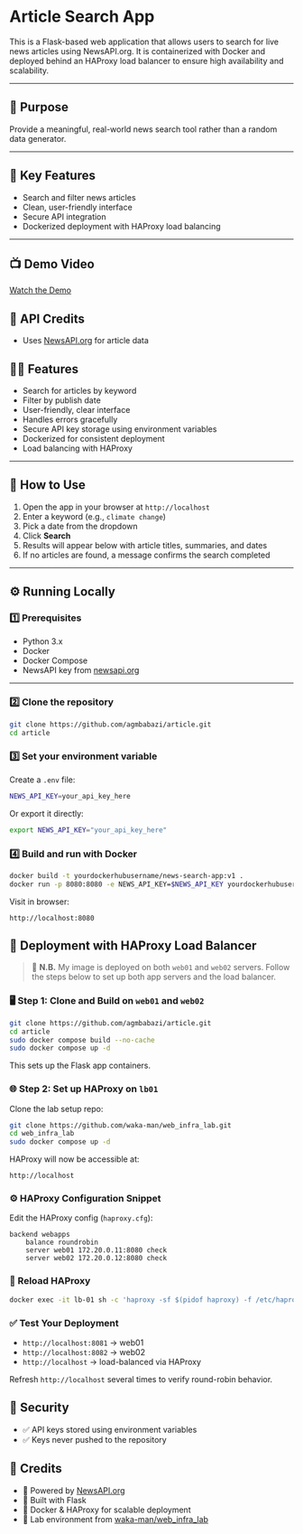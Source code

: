 # Article Search App

This is a Flask-based web application that allows users to search for live news articles using NewsAPI.org. It is containerized with Docker and deployed behind an HAProxy load balancer to ensure high availability and scalability.

---

## 🎯 Purpose

Provide a meaningful, real-world news search tool rather than a random data generator.

---

## 🚀 Key Features

- Search and filter news articles  
- Clean, user-friendly interface  
- Secure API integration  
- Dockerized deployment with HAProxy load balancing

---

## 📺 Demo Video

[Watch the Demo](https://youtu.be/7XKJjjH8fxQ)

## 📡 API Credits

- Uses [NewsAPI.org](https://newsapi.org) for article data

## 🧑‍💻 Features

- Search for articles by keyword  
- Filter by publish date  
- User-friendly, clear interface  
- Handles errors gracefully  
- Secure API key storage using environment variables  
- Dockerized for consistent deployment  
- Load balancing with HAProxy

---

## 🧪 How to Use

1. Open the app in your browser at `http://localhost`
2. Enter a keyword (e.g., `climate change`)
3. Pick a date from the dropdown
4. Click **Search**
5. Results will appear below with article titles, summaries, and dates
6. If no articles are found, a message confirms the search completed

---

## ⚙️ Running Locally

### 1️⃣ Prerequisites

- Python 3.x  
- Docker  
- Docker Compose  
- NewsAPI key from [newsapi.org](https://newsapi.org)

---

### 2️⃣ Clone the repository

```bash
git clone https://github.com/agmbabazi/article.git
cd article
````

### 3️⃣ Set your environment variable

Create a `.env` file:

```bash
NEWS_API_KEY=your_api_key_here
```

Or export it directly:

```bash
export NEWS_API_KEY="your_api_key_here"
```

### 4️⃣ Build and run with Docker

```bash
docker build -t yourdockerhubusername/news-search-app:v1 .
docker run -p 8080:8080 -e NEWS_API_KEY=$NEWS_API_KEY yourdockerhubusername/news-search-app:v1
```

Visit in browser:

```
http://localhost:8080
```

## 🧵 Deployment with HAProxy Load Balancer

> 🔔 **N.B.** My image is deployed on both `web01` and `web02` servers.
> Follow the steps below to set up both app servers and the load balancer.


### 🖥 Step 1: Clone and Build on `web01` and `web02`

```bash
git clone https://github.com/agmbabazi/article.git
cd article
sudo docker compose build --no-cache
sudo docker compose up -d
```

This sets up the Flask app containers.


### 🌐 Step 2: Set up HAProxy on `lb01`

Clone the lab setup repo:

```bash
git clone https://github.com/waka-man/web_infra_lab.git
cd web_infra_lab
sudo docker compose up -d
```

HAProxy will now be accessible at:

```
http://localhost
```

### ⚙️ HAProxy Configuration Snippet

Edit the HAProxy config (`haproxy.cfg`):

```haproxy
backend webapps
    balance roundrobin
    server web01 172.20.0.11:8080 check
    server web02 172.20.0.12:8080 check
```

### 🔁 Reload HAProxy

```bash
docker exec -it lb-01 sh -c 'haproxy -sf $(pidof haproxy) -f /etc/haproxy/haproxy.cfg'
```

### ✅ Test Your Deployment

* `http://localhost:8081` → web01
* `http://localhost:8082` → web02
* `http://localhost` → load-balanced via HAProxy

Refresh `http://localhost` several times to verify round-robin behavior.


## 🔐 Security

* ✅ API keys stored using environment variables
* ✅ Keys never pushed to the repository


## 🙌 Credits

* 🔗 Powered by [NewsAPI.org](https://newsapi.org)
* 🐍 Built with Flask
* 🐳 Docker & HAProxy for scalable deployment
* 🧪 Lab environment from [waka-man/web\_infra\_lab](https://github.com/waka-man/web_infra_lab)
